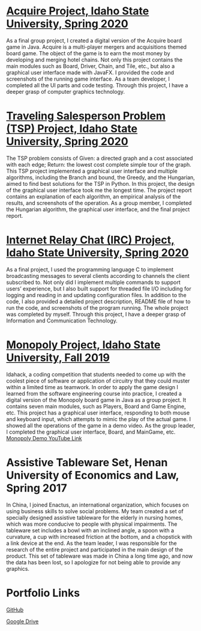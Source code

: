 # [Acquire Project, Idaho State University, Spring 2020](https://github.com/Xingchengbo/Creative-Portfolio/tree/main/Acquire%20Project)

As a final group project, I created a digital version of the Acquire board game in Java. Acquire is a multi-player mergers and acquisitions themed board game. The object of the game is to earn the most money by developing and merging hotel chains. Not only this project contains the main modules such as Board, Driver, Chain, and Tile, etc., but also a graphical user interface made with JavaFX. I provided the code and screenshots of the running game interface. As a team developer, I completed all the UI parts and code testing. Through this project, I have a deeper grasp of computer graphics technology.

# [Traveling Salesperson Problem (TSP) Project, Idaho State University, Spring 2020](https://github.com/Xingchengbo/Creative-Portfolio/tree/main/Traveling%20Salesperson%20Problem%20(TSP))

The TSP problem consists of Given: a directed graph and a cost associated with each edge; Return: the lowest cost complete simple tour of the graph. This TSP project implemented a graphical user interface and multiple algorithms, including the Branch and bound, the Greedy, and the Hungarian, aimed to find best solutions for the TSP in Python. In this project, the design of the graphical user interface took me the longest time. The project report contains an explanation of each algorithm, an empirical analysis of the results, and screenshots of the operation. As a group member, I completed the Hungarian algorithm, the graphical user interface, and the final project report.

# [Internet Relay Chat (IRC) Project, Idaho State University, Spring 2020](https://github.com/Xingchengbo/Creative-Portfolio/tree/main/Internet%20Relay%20Chat%20(IRC))

As a final project, I used the programming language C to implement broadcasting messages to several clients according to channels the client subscribed to. Not only did I implement multiple commands to support users’ experience, but I also built support for threaded file I/O including for logging and reading in and updating configuration files. In addition to the code, I also provided a detailed project description, README file of how to run the code, and screenshots of the program running. The whole project was completed by myself. Through this project, I have a deeper grasp of Information and Communication Technology.

# [Monopoly Project, Idaho State University, Fall 2019](https://github.com/Xingchengbo/Creative-Portfolio/tree/main/Monopoly%20Project)

Idahack, a coding competition that students needed to come up with the coolest piece of software or application of circuitry that they could muster within a limited time as teamwork. In order to apply the game design I learned from the software engineering course into practice, I created a digital version of the Monopoly board game in Java as a group project. It contains seven main modules, such as Players, Board and Game Engine, etc. This project has a graphical user interface, responding to both mouse and keyboard input, which attempts to mimic the play of the actual game. I showed all the operations of the game in a demo video. As the group leader, I completed the graphical user interface, Board, and MainGame, etc. [Monopoly Demo YouTube Link](https://youtu.be/66xGHN_pJ4o)

# Assistive Tableware Set, Henan University of Economics and Law, Spring 2017

In China, I joined Enactus, an international organization, which focuses on using business skills to solve social problems. My team created a set of specially designed assistive tableware for the elderly in nursing homes, which was more conducive to people with physical impairments. The tableware set includes a bowl with an inclined angle, a spoon with a curvature, a cup with increased friction at the bottom, and a chopstick with a link device at the end. As the team leader, I was responsible for the research of the entire project and participated in the main design of the product. This set of tableware was made in China a long time ago, and now the data has been lost, so I apologize for not being able to provide any graphics.

# Portfolio Links

[GitHub](https://github.com/Xingchengbo/Creative-Portfolio.git)

[Google Drive](https://drive.google.com/drive/folders/1ufSlnyx1OoCPMMrL9hwmLXIIK-sfDXHG?usp=sharing)
